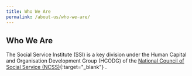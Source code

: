 ```yaml
---
title: Who We Are
permalink: /about-us/who-we-are/
---
```

## Who We Are   


The Social Service Institute (SSI) is a key division under the Human Capital and Organisation Development Group (HCODG) of the  [National Council of Social Service (NCSS)](https://www.ncss.gov.sg/){:target="_blank"}   .
